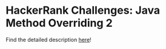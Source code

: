 # HackerRank Challenges: Java Method Overriding 2

Find the detailed description [here](https://www.hackerrank.com/challenges/java-method-overriding-2-super-keyword/problem)!